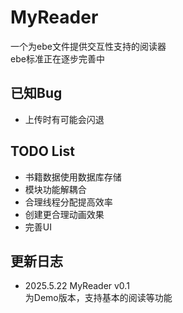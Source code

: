 # MyReader
一个为ebe文件提供交互性支持的阅读器  
ebe标准正在逐步完善中

## 已知Bug
- 上传时有可能会闪退

## TODO List
- 书籍数据使用数据库存储
- 模块功能解耦合
- 合理线程分配提高效率
- 创建更合理动画效果
- 完善UI

## 更新日志
- 2025.5.22 MyReader v0.1  
  为Demo版本，支持基本的阅读等功能

